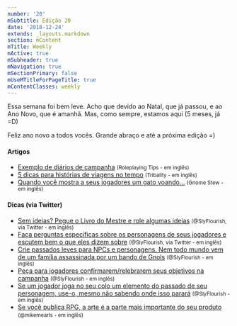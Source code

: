 ```yaml
---
number: '20'
mSubtitle: Edição 20
date: '2018-12-24'
extends: _layouts.markdown
section: mContent
mTitle: Weekly
mActive: true
mSubheader: true
mNavigation: true
mSectionPrimary: false
mUseMTitleForPageTitle: true
mContentClasses: weekly
---
```

Essa semana foi bem leve. Acho que devido ao Natal, que já passou, e ao Ano Novo, que é amanhã. Mas, como sempre, estamos aqui (5 meses, já =D)

Feliz ano novo a todos vocês. Grande abraço e até a próxima edição =)

#### Artigos

- [Exemplo de diários de campanha] <small>(Roleplaying Tips - em inglês)</small>
- [5 dicas para histórias de viagens no tempo] <small>(Tribality - em inglês)</small>
- [Quando você mostra a seus jogadores um gato voando...] <small>(Gnome Stew - em inglês)</small>

#### Dicas (via Twitter)

- [Sem ideias? Pegue o Livro do Mestre e role algumas ideias] <small>(@SlyFlourish, via Twitter - em inglês)</small>
- [Faça perguntas específicas sobre os personagens de seus jogadores e escutem bem o que eles dizem sobre] <small>(@SlyFlourish, via Twitter - em inglês)</small>
- [Crie passados leves para NPCs e personagens. Nem todo mundo vem de um família assassinada por um bando de Gnols] <small>(@SlyFlourish - em inglês)</small>
- [Peça para jogadores confirmarem/relebrarem seus objetivos na campanha] <small>(@SlyFlourish - em inglês)</small>
- [Se um jogador joga no seu colo um elemento do passado de seu personagem, use-o, mesmo não sabendo onde isso parará] <small>(@SlyFlourish - em inglês)</small>
- [Se você publica RPG, a arte é a parte mais importante do seu produto] <small>(@mikemearls - em inglês)</small>

[Exemplo de diários de campanha]: https://www.roleplayingtips.com/news/rpt-campaign-journal-example/
[5 dicas para histórias de viagens no tempo]: https://www.tribality.com/2018/12/27/five-tips-for-time-travel-stories/
[Quando você mostra a seus jogadores um gato voando...]: https://gnomestew.com/when-you-show-your-players-a-flying-cat/
[Sem ideias? Pegue o Livro do Mestre e role algumas ideias]: https://twitter.com/SlyFlourish/status/1079467397445283841
[Faça perguntas específicas sobre os personagens de seus jogadores e escutem bem o que eles dizem sobre]: https://twitter.com/SlyFlourish/status/1078697455141732353
[Crie passados leves para NPCs e personagens. Nem todo mundo vem de um família assassinada por um bando de Gnols]: https://twitter.com/SlyFlourish/status/1078350196378136576
[Peça para jogadores confirmarem/relebrarem seus objetivos na campanha]: https://twitter.com/SlyFlourish/status/1077972674029207552
[Se um jogador joga no seu colo um elemento do passado de seu personagem, use-o, mesmo não sabendo onde isso parará]: https://twitter.com/SlyFlourish/status/1077610186938990592
[Se você publica RPG, a arte é a parte mais importante do seu produto]: https://twitter.com/mikemearls/status/1078393482618712064
